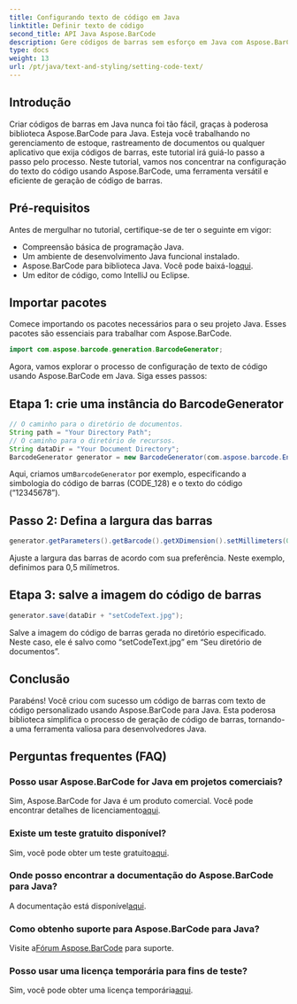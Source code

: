 ```yaml
---
title: Configurando texto de código em Java
linktitle: Definir texto de código
second_title: API Java Aspose.BarCode
description: Gere códigos de barras sem esforço em Java com Aspose.BarCode. Siga nosso guia passo a passo para uma personalização eficiente do texto do código.
type: docs
weight: 13
url: /pt/java/text-and-styling/setting-code-text/
---
```


## Introdução

Criar códigos de barras em Java nunca foi tão fácil, graças à poderosa biblioteca Aspose.BarCode para Java. Esteja você trabalhando no gerenciamento de estoque, rastreamento de documentos ou qualquer aplicativo que exija códigos de barras, este tutorial irá guiá-lo passo a passo pelo processo. Neste tutorial, vamos nos concentrar na configuração do texto do código usando Aspose.BarCode, uma ferramenta versátil e eficiente de geração de código de barras.

## Pré-requisitos

Antes de mergulhar no tutorial, certifique-se de ter o seguinte em vigor:

- Compreensão básica de programação Java.
- Um ambiente de desenvolvimento Java funcional instalado.
-  Aspose.BarCode para biblioteca Java. Você pode baixá-lo[aqui](https://releases.aspose.com/barcode/java/).
- Um editor de código, como IntelliJ ou Eclipse.

## Importar pacotes

Comece importando os pacotes necessários para o seu projeto Java. Esses pacotes são essenciais para trabalhar com Aspose.BarCode.

```java
import com.aspose.barcode.generation.BarcodeGenerator;

```

Agora, vamos explorar o processo de configuração de texto de código usando Aspose.BarCode em Java. Siga esses passos:

## Etapa 1: crie uma instância do BarcodeGenerator

```java
// O caminho para o diretório de documentos.
String path = "Your Directory Path";
// O caminho para o diretório de recursos.
String dataDir = "Your Document Directory";
BarcodeGenerator generator = new BarcodeGenerator(com.aspose.barcode.EncodeTypes.CODE_128, "12345678");
```

 Aqui, criamos um`BarcodeGenerator` por exemplo, especificando a simbologia do código de barras (CODE_128) e o texto do código (“12345678”).

## Passo 2: Defina a largura das barras

```java
generator.getParameters().getBarcode().getXDimension().setMillimeters(0.5f);
```

Ajuste a largura das barras de acordo com sua preferência. Neste exemplo, definimos para 0,5 milímetros.

## Etapa 3: salve a imagem do código de barras

```java
generator.save(dataDir + "setCodeText.jpg");
```

Salve a imagem do código de barras gerada no diretório especificado. Neste caso, ele é salvo como “setCodeText.jpg” em “Seu diretório de documentos”.

## Conclusão

Parabéns! Você criou com sucesso um código de barras com texto de código personalizado usando Aspose.BarCode para Java. Esta poderosa biblioteca simplifica o processo de geração de código de barras, tornando-a uma ferramenta valiosa para desenvolvedores Java.

## Perguntas frequentes (FAQ)

### Posso usar Aspose.BarCode for Java em projetos comerciais?
 Sim, Aspose.BarCode for Java é um produto comercial. Você pode encontrar detalhes de licenciamento[aqui](https://purchase.aspose.com/buy).

### Existe um teste gratuito disponível?
 Sim, você pode obter um teste gratuito[aqui](https://releases.aspose.com/).

### Onde posso encontrar a documentação do Aspose.BarCode para Java?
 A documentação está disponível[aqui](https://reference.aspose.com/barcode/java/).

### Como obtenho suporte para Aspose.BarCode para Java?
 Visite a[Fórum Aspose.BarCode](https://forum.aspose.com/c/barcode/13) para suporte.

### Posso usar uma licença temporária para fins de teste?
 Sim, você pode obter uma licença temporária[aqui](https://purchase.aspose.com/temporary-license/).